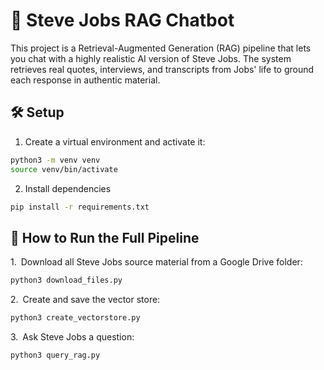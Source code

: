 # 🧠 Steve Jobs RAG Chatbot

This project is a Retrieval-Augmented Generation (RAG) pipeline that lets you chat with a highly realistic AI version of Steve Jobs. The system retrieves real quotes, interviews, and transcripts from Jobs' life to ground each response in authentic material.

## 🛠️ Setup

1. Create a virtual environment and activate it:
```bash
python3 -m venv venv
source venv/bin/activate
```

2. Install dependencies
```bash
pip install -r requirements.txt
```

## 🚀 How to Run the Full Pipeline

1. Download all Steve Jobs source material from a Google Drive folder:
```bash
python3 download_files.py
```

2. Create and save the vector store:
```bash
python3 create_vectorstore.py
```

3. Ask Steve Jobs a question:
```bash
python3 query_rag.py
```
